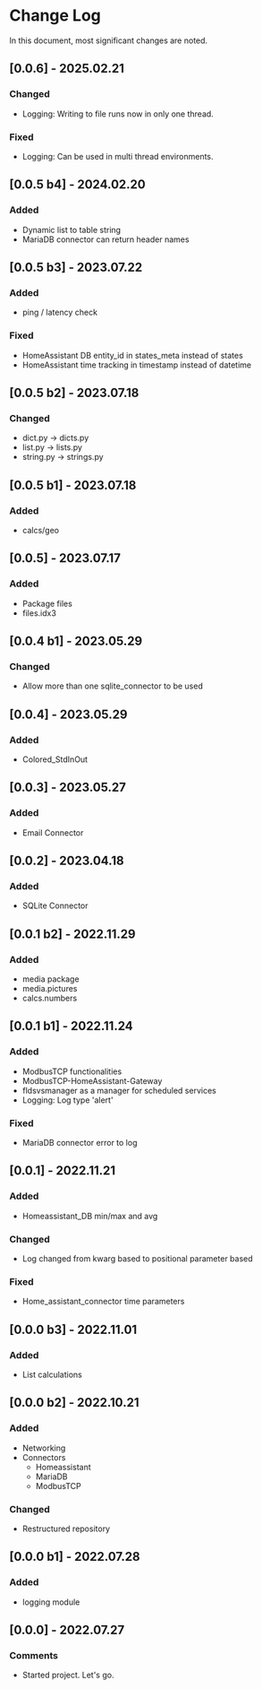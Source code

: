 # Change Log
In this document, most significant changes are noted.
## [0.0.6] - 2025.02.21
### Changed
* Logging: Writing to file runs now in only one thread.
### Fixed
* Logging: Can be used in multi thread environments.
## [0.0.5 b4] - 2024.02.20
### Added
* Dynamic list to table string
* MariaDB connector can return header names
## [0.0.5 b3] - 2023.07.22
### Added
* ping / latency check
### Fixed
* HomeAssistant DB entity_id in states_meta instead of states
* HomeAssistant time tracking in timestamp instead of datetime
## [0.0.5 b2] - 2023.07.18
### Changed
* dict.py -> dicts.py
* list.py -> lists.py
* string.py -> strings.py
## [0.0.5 b1] - 2023.07.18
### Added
* calcs/geo
## [0.0.5] - 2023.07.17
### Added
* Package files
* files.idx3
## [0.0.4 b1] - 2023.05.29
### Changed
* Allow more than one sqlite_connector to be used
## [0.0.4] - 2023.05.29
### Added
* Colored_StdInOut
## [0.0.3] - 2023.05.27
### Added
* Email Connector
## [0.0.2] - 2023.04.18
### Added
* SQLite Connector
## [0.0.1 b2] - 2022.11.29
### Added
* media package
* media.pictures
* calcs.numbers
## [0.0.1 b1] - 2022.11.24
### Added
* ModbusTCP functionalities
* ModbusTCP-HomeAssistant-Gateway
* fldsvsmanager as a manager for scheduled services
* Logging: Log type 'alert'
### Fixed
* MariaDB connector error to log
## [0.0.1] - 2022.11.21
### Added
* Homeassistant_DB min/max and avg
### Changed
* Log changed from kwarg based to positional parameter based
### Fixed
* Home_assistant_connector time parameters
## [0.0.0 b3] - 2022.11.01
### Added
* List calculations
## [0.0.0 b2] - 2022.10.21
### Added
* Networking
* Connectors
    * Homeassistant
    * MariaDB
    * ModbusTCP
### Changed
* Restructured repository
## [0.0.0 b1] - 2022.07.28
### Added
* logging module
## [0.0.0] - 2022.07.27
### Comments
* Started project. Let's go.
<!--
## [0.0.0] - 2022.00.00
### Added
* abc
### Changed
* abc
### Fixed
* abc
### Comments
* abc
-->